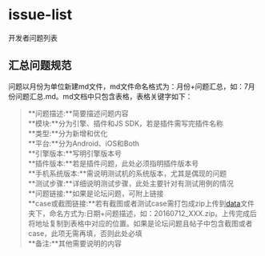 # issue-list
开发者问题列表

## 汇总问题规范
  问题以月份为单位新建md文件，md文件命名格式为：月份+问题汇总，如：7月份问题汇总.md。md文档中只包含表格，表格关键字如下：
>**问题描述:**简要描述问题内容    
>**模块:**分为引擎、插件和JS SDK，若是插件需写完插件名称    
>**类型:**分为新增和优化    
>**平台:**分为Android、iOS和Both    
>**引擎版本:**写明引擎版本号    
>**插件版本:**若是插件问题，此处必须指明插件版本号    
>**手机系统版本:**需说明测试机的系统版本，尤其是偶现的问题    
>**测试步骤:**详细说明测试步骤，此处主要针对有测试用例的情况    
>**问题链接:**如果是论坛问题，可附上链接    
>**case或截图链接:**若有截图或者测试case需打包成zip上传到[data](https://github.com/code4appcan/issue-list.git)文件夹下，命名方式为:日期+问题描述，如：20160712_XXX.zip。上传完成后将地址复制到表格中对应的位置。如果是论坛问题且帖子中包含截图或者case，此项无需再填，否则此处必填    
>**备注:**其他需要说明的内容

